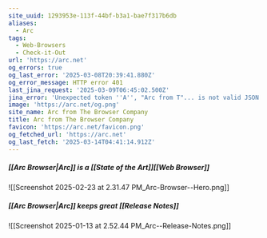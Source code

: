 ```yaml
---
site_uuid: 1293953e-113f-44bf-b3a1-bae7f317b6db
aliases:
  - Arc
tags:
  - Web-Browsers
  - Check-it-Out
url: 'https://arc.net'
og_errors: true
og_last_error: '2025-03-08T20:39:41.880Z'
og_error_message: HTTP error 401
last_jina_request: '2025-03-09T06:45:02.500Z'
jina_error: 'Unexpected token ''A'', "Arc from T"... is not valid JSON'
image: 'https://arc.net/og.png'
site_name: Arc from The Browser Company
title: Arc from The Browser Company
favicon: 'https://arc.net/favicon.png'
og_fetched_url: 'https://arc.net'
og_last_fetch: '2025-03-14T04:41:14.912Z'
---
```

##### [[Arc Browser|Arc]] is a [[State of the Art]][[Web Browser]]

![[Screenshot 2025-02-23 at 2.31.47 PM_Arc-Browser--Hero.png]]
##### [[Arc Browser|Arc]] keeps great [[Release Notes]]
![[Screenshot 2025-01-13 at 2.52.44 PM_Arc--Release-Notes.png]]
